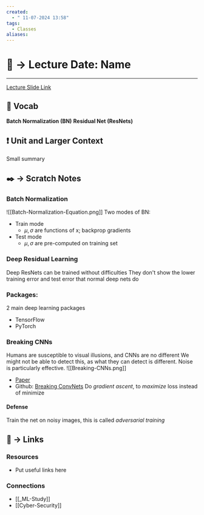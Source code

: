 ```yaml
---
created:
  - " 11-07-2024 13:58"
tags:
  - Classes
aliases:
---
```


# 📗 -> Lecture Date: Name
---
[Lecture Slide Link](https://web.cs.ucdavis.edu/~hpirsiav/courses/CVf24/slides/11_cnn.pdf)

## 🎤 Vocab
**Batch Normalization (BN)** 
**Residual Net (ResNets)**

## ❗ Unit and Larger Context
Small summary



## ✒️ -> Scratch Notes
### Batch Normalization
![[Batch-Normalization-Equation.png]]
Two modes of BN:
- Train mode
	- $\mu, \sigma$ are functions of x; backprop gradients
- Test mode
	- $\mu, \sigma$ are pre-computed on training set

### Deep Residual Learning
Deep ResNets can be trained without difficulties
They don't show the lower training error and test error that normal deep nets do


### Packages:
2 main deep learning packages
- TensorFlow
- PyTorch

### Breaking CNNs
Humans are susceptible to visual illusions, and CNNs are no different
We might not be able to detect this, as what they can detect is different. Noise is particularly effective.
![[Breaking-CNNs.png]]
- [Paper](http://arxiv.org/abs/1312.6199)
- Github: [Breaking ConvNets](http://karpathy.github.io/2015/03/30/breaking-convnets/)
Do *gradient ascent*, to *maximize* loss instead of minimize
#### Defense
Train the net on noisy images, this is called *adversarial training*


## 🔗 -> Links
### Resources
- Put useful links here


### Connections
- [[_ML-Study]]
- [[Cyber-Security]]
